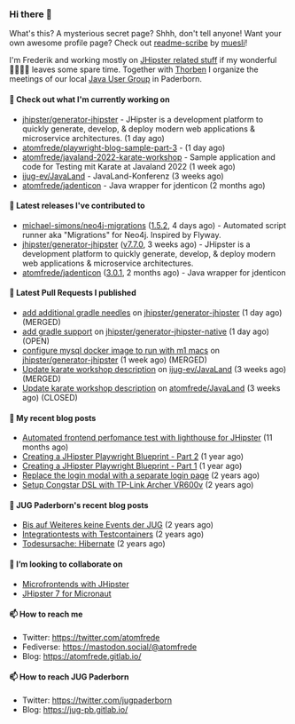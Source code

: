 ### Hi there 👋

What's this? A mysterious secret page? Shhh, don't tell anyone!
Want your own awesome profile page? Check out [readme-scribe](https://github.com/muesli/readme-scribe) by [muesli](https://github.com/muesli)!

I'm Frederik and working mostly on [JHipster related stuff](https://github.com/jhipster/) if my wonderful 👨‍👩‍👧‍👦 leaves some spare time.
Together with [Thorben](https://github.com/thjanssen) I organize the meetings of our local [Java User Group](https://github.com/jugpaderborn) in Paderborn.

#### 👷 Check out what I'm currently working on

- [jhipster/generator-jhipster](https://github.com/jhipster/generator-jhipster) - JHipster is a development platform to quickly generate, develop, &amp; deploy modern web applications &amp; microservice architectures. (1 day ago)
- [atomfrede/playwright-blog-sample-part-3](https://github.com/atomfrede/playwright-blog-sample-part-3) -  (1 day ago)
- [atomfrede/javaland-2022-karate-workshop](https://github.com/atomfrede/javaland-2022-karate-workshop) - Sample application and code for Testing mit Karate at Javaland 2022 (1 week ago)
- [ijug-ev/JavaLand](https://github.com/ijug-ev/JavaLand) - JavaLand-Konferenz (3 weeks ago)
- [atomfrede/jadenticon](https://github.com/atomfrede/jadenticon) - Java wrapper for jdenticon (2 months ago)

#### 🔭 Latest releases I've contributed to

- [michael-simons/neo4j-migrations](https://github.com/michael-simons/neo4j-migrations) ([1.5.2](https://github.com/michael-simons/neo4j-migrations/releases/tag/1.5.2), 4 days ago) - Automated script runner aka &#34;Migrations&#34; for Neo4j. Inspired by Flyway.
- [jhipster/generator-jhipster](https://github.com/jhipster/generator-jhipster) ([v7.7.0](https://github.com/jhipster/generator-jhipster/releases/tag/v7.7.0), 3 weeks ago) - JHipster is a development platform to quickly generate, develop, &amp; deploy modern web applications &amp; microservice architectures.
- [atomfrede/jadenticon](https://github.com/atomfrede/jadenticon) ([3.0.1](https://github.com/atomfrede/jadenticon/releases/tag/3.0.1), 2 months ago) - Java wrapper for jdenticon

#### 🔨 Latest Pull Requests I published

- [add additional gradle needles](https://github.com/jhipster/generator-jhipster/pull/18199) on [jhipster/generator-jhipster](https://github.com/jhipster/generator-jhipster) (1 day ago) (MERGED)
- [add gradle support](https://github.com/jhipster/generator-jhipster-native/pull/25) on [jhipster/generator-jhipster-native](https://github.com/jhipster/generator-jhipster-native) (1 day ago) (OPEN)
- [configure mysql docker image to run with m1 macs](https://github.com/jhipster/generator-jhipster/pull/18150) on [jhipster/generator-jhipster](https://github.com/jhipster/generator-jhipster) (1 week ago) (MERGED)
- [Update karate workshop description](https://github.com/ijug-ev/JavaLand/pull/19) on [ijug-ev/JavaLand](https://github.com/ijug-ev/JavaLand) (3 weeks ago) (MERGED)
- [Update karate workshop description](https://github.com/atomfrede/JavaLand/pull/1) on [atomfrede/JavaLand](https://github.com/atomfrede/JavaLand) (3 weeks ago) (CLOSED)

#### 📜 My recent blog posts

- [Automated frontend perfomance test with lighthouse for JHipster](https://atomfrede.gitlab.io/2021/04/automated-frontend-perfomance-test-with-lighthouse-for-jhipster/) (11 months ago)
- [Creating a JHipster Playwright Blueprint - Part 2](https://atomfrede.gitlab.io/2021/03/creating-a-jhipster-playwright-blueprint-part-2/) (1 year ago)
- [Creating a JHipster Playwright Blueprint - Part 1](https://atomfrede.gitlab.io/2021/03/creating-a-jhipster-playwright-blueprint-part-1/) (1 year ago)
- [Replace the login modal with a separate login page](https://atomfrede.gitlab.io/2019/11/replace-the-login-modal-with-a-separate-login-page/) (2 years ago)
- [Setup Congstar DSL with TP-Link Archer VR600v](https://atomfrede.gitlab.io/2019/08/setup-congstar-dsl-with-tp-link-archer-vr600v/) (2 years ago)

#### 📜 JUG Paderborn's recent blog posts

- [Bis auf Weiteres keine Events der JUG](https://jug-pb.gitlab.io/blog/2020/covid-19.html) (2 years ago)
- [Integrationtests with Testcontainers](https://jug-pb.gitlab.io/blog/2020/integrationtests-with-testcontainers.html) (2 years ago)
- [Todesursache: Hibernate](https://jug-pb.gitlab.io/blog/2020/todesursache-hibernate.html) (2 years ago)

#### 👯 I’m looking to collaborate on

- [Microfrontends with JHipster](https://github.com/jhipster/generator-jhipster/issues/10189)
- [JHipster 7 for Micronaut](https://github.com/jhipster/generator-jhipster-micronaut/issues/250)

#### 📫 How to reach me

- Twitter: https://twitter.com/atomfrede
- Fediverse: https://mastodon.social/@atomfrede
- Blog: https://atomfrede.gitlab.io/

#### 📫 How to reach JUG Paderborn

- Twitter: https://twitter.com/jugpaderborn
- Blog: https://jug-pb.gitlab.io/
